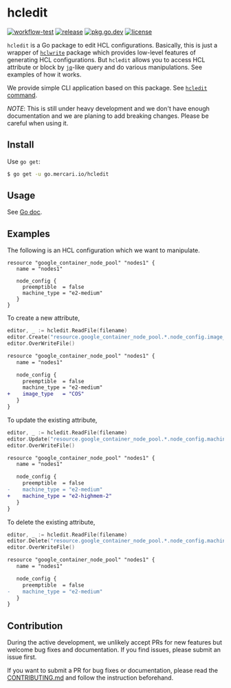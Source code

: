 # hcledit

[![workflow-test][workflow-test-badge]][workflow-test]
[![release][release-badge]][release]
[![pkg.go.dev][pkg.go.dev-badge]][pkg.go.dev]
[![license][license-badge]][license]

`hcledit` is a Go package to edit HCL configurations. Basically, this is just a wrapper of [`hclwrite`](https://pkg.go.dev/github.com/hashicorp/hcl/v2/hclwrite) package which provides low-level features of generating HCL configurations. But `hcledit` allows you to access HCL attribute or block by [`jq`](https://github.com/stedolan/jq)-like query and do various manipulations. See examples of how it works.

We provide simple CLI application based on this package. See [`hcledit` command](cmd/hcledit/README.md).

*NOTE*: This is still under heavy development and we don't have enough documentation and we are planing to add breaking changes. Please be careful when using it.

## Install

Use `go get`:

```bash
$ go get -u go.mercari.io/hcledit
```

## Usage

See [Go doc][pkg.go.dev].

## Examples

The following is an HCL configuration which we want to manipulate.

```hcl
resource "google_container_node_pool" "nodes1" {
   name = "nodes1"

   node_config {
     preemptible  = false
     machine_type = "e2-medium"
   }
}
```

To create a new attribute,

```go
editor, _ := hcledit.ReadFile(filename)
editor.Create("resource.google_container_node_pool.*.node_config.image_type", "COS")
editor.OverWriteFile()
```

```diff
resource "google_container_node_pool" "nodes1" {
   name = "nodes1"

   node_config {
     preemptible  = false
     machine_type = "e2-medium"
+    image_type   = "COS"
   }
}
```

To update the existing attribute,

```go
editor, _ := hcledit.ReadFile(filename)
editor.Update("resource.google_container_node_pool.*.node_config.machine_type", "e2-highmem-2")
editor.OverWriteFile()
```

```diff
resource "google_container_node_pool" "nodes1" {
   name = "nodes1"

   node_config {
     preemptible  = false
-    machine_type = "e2-medium"
+    machine_type = "e2-highmem-2"
   }
}
```

To delete the existing attribute,

```go
editor, _ := hcledit.ReadFile(filename)
editor.Delete("resource.google_container_node_pool.*.node_config.machine_type")
editor.OverWriteFile()
```

```diff
resource "google_container_node_pool" "nodes1" {
   name = "nodes1"

   node_config {
     preemptible  = false
-    machine_type = "e2-medium"
   }
}
```

## Contribution

During the active development, we unlikely accept PRs for new features but welcome bug fixes and documentation.
If you find issues, please submit an issue first.

If you want to submit a PR for bug fixes or documentation, please read the [CONTRIBUTING.md](CONTRIBUTING.md) and follow the instruction beforehand.

<!-- badge links -->

[workflow-test]: https://github.com/mercari/hcledit/actions?query=workflow%3ATest
[workflow-test-badge]: https://img.shields.io/github/workflow/status/mercari/hcledit/Test?label=Test&style=for-the-badge&logo=github

[release]: https://github.com/mercari/hcledit/releases
[release-badge]: https://img.shields.io/github/v/release/mercari/hcledit?style=for-the-badge&logo=github

[pkg.go.dev]: https://pkg.go.dev/go.mercari.io/hcledit
[pkg.go.dev-badge]: http://bit.ly/pkg-go-dev-badge

[license]: LICENSE
[license-badge]: https://img.shields.io/github/license/mercari/hcledit?style=for-the-badge
